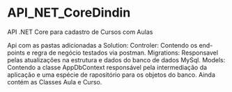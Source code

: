 # API_NET_CoreDindin
API .NET Core para cadastro de Cursos com Aulas

Api com as pastas adicionadas a Solution:
Controler: Contendo os end-points e regra de negócio testados via postman.
Migrations: Responsavel pelas atualizações na estrutura e dados do banco de dados MySql.
Models: Contendo a classe AppDbContext responsável pela intermediação da aplicação e uma espécie de rapositório para os objetos do banco.
Ainda contém as Classes Aula e Curso.
